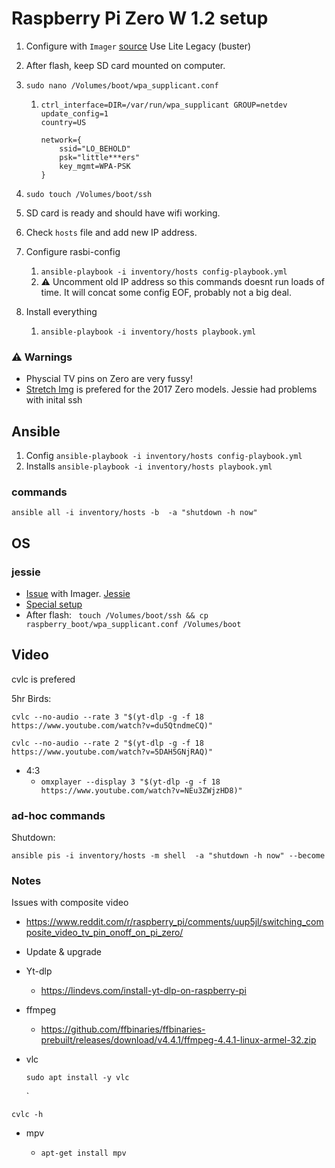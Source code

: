 # Raspberry Pi Zero W 1.2 setup

1. Configure with `Imager` [source](https://stackoverflow.com/questions/71804429/raspberry-pi-ssh-access-denied) Use Lite Legacy (buster)

2. After flash, keep SD card mounted on computer.

3. `sudo nano /Volumes/boot/wpa_supplicant.conf`

   1. ```
      ctrl_interface=DIR=/var/run/wpa_supplicant GROUP=netdev
      update_config=1
      country=US
      
      network={
          ssid="LO_BEHOLD"
          psk="little***ers"
          key_mgmt=WPA-PSK
      }
      ```

4. `sudo touch /Volumes/boot/ssh`

5. SD card is ready and should have wifi working.

6. Check `hosts` file and add new IP address.

7. Configure rasbi-config

   1. `ansible-playbook -i inventory/hosts config-playbook.yml`
   2. :warning: Uncomment old IP address so this commands doesnt run loads of time. It will concat some config EOF, probably not a big deal.

8. Install everything

   1. `ansible-playbook -i inventory/hosts playbook.yml`


### :warning: Warnings

- Physcial TV pins on Zero are very fussy!
- [Stretch Img](http://debian.rutgers.edu/raspbian_images/raspberrypi/images/raspbian/2019-04-08-raspbian-stretch/) is prefered for the 2017 Zero models. Jessie had problems with inital ssh

## Ansible

1. Config `ansible-playbook -i inventory/hosts config-playbook.yml`
2. Installs `ansible-playbook -i inventory/hosts playbook.yml`

### commands

`ansible all -i inventory/hosts -b  -a "shutdown -h now"`

## OS

### jessie

- [Issue](https://raspberrypi.stackexchange.com/questions/111236/raspberry-pi-imager-says-input-file-is-not-a-valid-disk-image) with Imager. [Jessie](http://downloads.raspberrypi.org/raspbian/images/raspbian-2017-04-10/)
- [Special setup](https://www.losant.com/blog/getting-started-with-the-raspberry-pi-zero-w-without-a-monitor)
- After flash: ` touch /Volumes/boot/ssh && cp  raspberry_boot/wpa_supplicant.conf /Volumes/boot`

## Video

cvlc is prefered

5hr Birds:

`cvlc --no-audio --rate 3 "$(yt-dlp -g -f 18 https://www.youtube.com/watch?v=du5QtndmeCQ)"`

`cvlc --no-audio --rate 2 "$(yt-dlp -g -f 18 https://www.youtube.com/watch?v=5DAH5GNjRAQ)"`

- 4:3
  - `omxplayer --display 3 "$(yt-dlp -g -f 18 https://www.youtube.com/watch?v=NEu3ZWjzHD8)"`

### ad-hoc commands

Shutdown:

`ansible pis -i inventory/hosts -m shell  -a "shutdown -h now" --become`

### Notes

Issues with composite video

- https://www.reddit.com/r/raspberry_pi/comments/uup5jl/switching_composite_video_tv_pin_onoff_on_pi_zero/

- Update & upgrade

- Yt-dlp

  - https://lindevs.com/install-yt-dlp-on-raspberry-pi

- ffmpeg

  - https://github.com/ffbinaries/ffbinaries-prebuilt/releases/download/v4.4.1/ffmpeg-4.4.1-linux-armel-32.zip

- vlc

  ```
  sudo apt install -y vlc
  ```

  `

 `cvlc -h`

- mpv

  - ```
    apt-get install mpv
    ```
